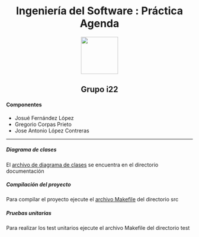 <div align="center">
<h1>Ingeniería del Software : Práctica Agenda</h1>
<img src="http://wallpaperest.com/wallpapers/popart-pirate-flag_077998.jpg" width="100"><h2>Grupo i22</h2>
<div align="left">
<h4>Componentes</h4>
<ul>
  <li>Josué Fernández López</li>
  <li>Gregorio Corpas Prieto</li>
  <li>Jose Antonio López Contreras</li>
</ul>
</div>
</div>

<hr>
<h5>Diagrama de clases</h5>
<p>El <a href="https://github.com/dongrego89/is/blob/master/documentacion/diagrama%20de%20clases.dia?raw=true">archivo de diagrama de clases</a> se encuentra en el directorio documentación</p>
<h5>Compilación del proyecto</h5>
<p>Para compilar el proyecto ejecute el <a href="https://github.com/dongrego89/is/blob/master/Practica3/src/Makefile">archivo Makefile</a> del directorio src</p>
<h5>Pruebas unitarias</h5>
<p>Para realizar los test unitarios ejecute el archivo Makefile del directorio test</p>
